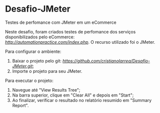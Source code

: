 # Desafio-JMeter
Testes de perfomance com JMeter em um eCommerce 

Neste desafio, foram criados testes de perfomance dos serviços disponibilizados pelo eCommerce: _http://automationpractice.com/index.php_. O recurso utilizado foi o JMeter.

Para configurar o ambiente:
1) Baixar o projeto pelo git: _https://github.com/cristianolarrea/Desafio-JMeter.git_;  <br>
2) Importe o projeto para seu JMeter.

Para executar o projeto:
1) Navegue até "View Results Tree"; <br>
2) Na barra superior, clique em "Clear All" e depois em "Start";  <br>
2) Ao finalizar, verificar o resultado no relatório resumido em "Summary Report".

